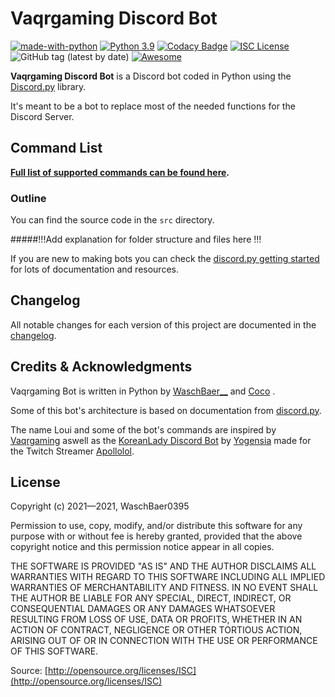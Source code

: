 # Vaqrgaming Discord Bot
[![made-with-python](https://img.shields.io/badge/Made%20with-Python-1f425f.svg)](https://www.python.org/)
[![Python 3.9](https://img.shields.io/badge/python-3.9-blue.svg)](https://www.python.org/downloads/release/python-390/)
[![Codacy Badge](https://app.codacy.com/project/badge/Grade/40d1da68d7ab49cda6815a6ea52733e4)](https://www.codacy.com?utm_source=github.com&amp;utm_medium=referral&amp;utm_content=WaschBaer0395/VaqrDiscordbot-Python&amp;utm_campaign=Badge_Grade)
[![ISC License](https://img.shields.io/badge/license-ISC-green)](https://github.com/WaschBaer0395/VaqrDiscordBot-Python/blob/master/LICENSE) 
![GitHub tag (latest by date)](https://img.shields.io/github/v/tag/waschbaer0395/VaqrDiscordbot-Python)
[![Awesome](https://cdn.rawgit.com/sindresorhus/awesome/d7305f38d29fed78fa85652e3a63e154dd8e8829/media/badge.svg)](https://github.com/sindresorhus/awesome) 

**Vaqrgaming Discord Bot** is a Discord bot coded in Python using the [Discord.py](https://discordpy.readthedocs.io/en/stable/) library.

It's meant to be a bot to replace most of the needed functions for the Discord Server.

## Command List

**[Full list of supported commands can be found here](https://github.com/WaschBaer0395/VaqrDiscordbot-Python/blob/master/COMMANDS.md#VaqrDiscordbot-Python).**

### Outline

You can find the source code in the `src` directory.

#####!!!Add explanation for folder structure and files here !!!

If you are new to making bots you can check the [discord.py getting started](https://discordpy.readthedocs.io/en/stable/#getting-started) for lots of documentation and resources.

## Changelog

All notable changes for each version of this project are documented in the [changelog](https://github.com/WaschBaer0395/VaqrDiscordbot-Python/blob/master/CHANGELOG.md).

## Credits & Acknowledgments

Vaqrgaming Bot is written in Python by [WaschBaer__](https://github.com/WaschBaer0395) and  [Coco](https://github.com/cococow123) .

Some of this bot's architecture is based on documentation from [discord.py](https://discordpy.readthedocs.io/en/stable/).

The name Loui and some of the bot's commands are inspired by [Vaqrgaming](https://www.twitch.tv/vaqrgaming)
aswell as the [KoreanLady Discord Bot](https://github.com/yogensia/korean-lady-discord-bot) by [Yogensia](https://github.com/yogensia) made for the Twitch Streamer [Apollolol](https://www.twitch.tv/apollolol).

## License

Copyright (c) 2021—2021, WaschBaer0395

Permission to use, copy, modify, and/or distribute this software for any purpose
with or without fee is hereby granted, provided that the above copyright notice
and this permission notice appear in all copies.

THE SOFTWARE IS PROVIDED "AS IS" AND THE AUTHOR DISCLAIMS ALL WARRANTIES WITH
REGARD TO THIS SOFTWARE INCLUDING ALL IMPLIED WARRANTIES OF MERCHANTABILITY AND
FITNESS. IN NO EVENT SHALL THE AUTHOR BE LIABLE FOR ANY SPECIAL, DIRECT,
INDIRECT, OR CONSEQUENTIAL DAMAGES OR ANY DAMAGES WHATSOEVER RESULTING FROM LOSS
OF USE, DATA OR PROFITS, WHETHER IN AN ACTION OF CONTRACT, NEGLIGENCE OR OTHER
TORTIOUS ACTION, ARISING OUT OF OR IN CONNECTION WITH THE USE OR PERFORMANCE OF
THIS SOFTWARE.

Source: [http://opensource.org/licenses/ISC](http://opensource.org/licenses/ISC)
